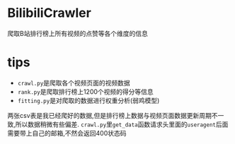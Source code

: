# BilibiliCrawler
爬取B站排行榜上所有视频的点赞等各个维度的信息

# tips
- `crawl.py`是爬取各个视频页面的视频数据
- `rank.py`是爬取排行榜上1200个视频的得分等信息
- `fitting.py`是对爬取的数据进行权重分析(弱鸡模型)

两张csv表是我已经爬好的数据,但是排行榜上数据与视频页面数据更新周期不一致,所以数据稍微有些偏差.
`crawl.py`里`get_data`函数请求头里面的`useragent`后面需要带上自己的邮箱,不然会返回400状态码
